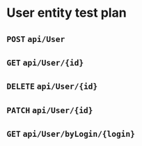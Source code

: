 # User entity test plan

## `POST` `api/User`

## `GET` `api/User/{id}`

## `DELETE` `api/User/{id}`

## `PATCH` `api/User/{id}`

## `GET` `api/User/byLogin/{login}`
